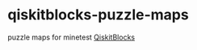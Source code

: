 # qiskitblocks-puzzle-maps
puzzle maps for minetest [QiskitBlocks](https://github.com/JavaFXpert/QiskitBlocks)
